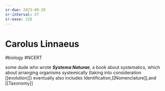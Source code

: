 ```yaml
---
sr-due: 2023-09-28
sr-interval: 27
sr-ease: 228
---
```

# Carolus Linnaeus
#biology #NCERT 

some dude who wrote ***Systema Naturae***, a book about systematics,
which about arranging organisms systemically (taking into consideration [[evolution]])
eventually also includes Identification,[[Nomenclature]],and [[Taxonomy]]

